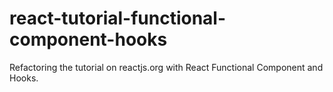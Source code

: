 # react-tutorial-functional-component-hooks
Refactoring the tutorial on reactjs.org with React Functional Component and Hooks.
